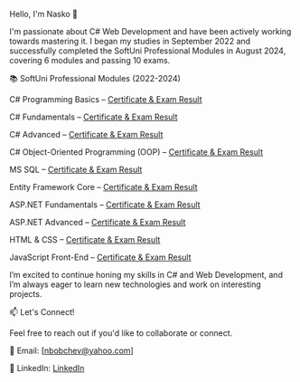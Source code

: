 Hello, I'm Nasko 👋


I'm passionate about C# Web Development and have been actively working towards mastering it. I began my studies in September 2022 and successfully completed the SoftUni Professional Modules in August 2024, covering 6 modules and passing 10 exams.

📚 SoftUni Professional Modules (2022-2024)

C# Programming Basics – [Certificate & Exam Result](https://softuni.bg/certificates/details/143669/35c7c325)

C# Fundamentals – [Certificate & Exam Result](https://softuni.bg/certificates/details/166578/6dcdbe2a)

C# Advanced – [Certificate & Exam Result](https://softuni.bg/certificates/details/173536/19144603)

C# Object-Oriented Programming (OOP) – [Certificate & Exam Result](https://softuni.bg/certificates/details/181076/bf712d9b)

MS SQL – [Certificate & Exam Result](https://softuni.bg/certificates/details/185659/97d75cc0)

Entity Framework Core – [Certificate & Exam Result](https://softuni.bg/certificates/details/194086/73aff59c)

ASP.NET Fundamentals – [Certificate & Exam Result](https://softuni.bg/certificates/details/214172/c1f94a91)

ASP.NET Advanced – [Certificate & Exam Result](https://softuni.bg/certificates/details/206714/ea7a4803)

HTML & CSS – [Certificate & Exam Result](https://softuni.bg/certificates/details/218399/43b08988)

JavaScript Front-End – [Certificate & Exam Result](https://softuni.bg/certificates/details/223866/e079d5fd)

I’m excited to continue honing my skills in C# and Web Development, and I’m always eager to learn new technologies and work on interesting projects.

📫 Let's Connect!

Feel free to reach out if you'd like to collaborate or connect.

📧 Email: [nbobchev@yahoo.com]

💼 LinkedIn: [LinkedIn](https://www.linkedin.com/messaging/thread/2-OTM5YmU2ZWUtZTQ2YS00ODQxLTkwZjMtYWEyMjRkNzRmN2Y1XzAxMw==/?filter=connections)

